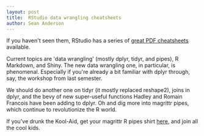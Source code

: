 ```yaml
---
layout: post
title:  RStudio data wrangling cheatsheets
author: Sean Anderson
---
```


If you haven't seen them, RStudio has a series of [great PDF cheatsheets](http://www.rstudio.com/resources/cheatsheets/) available.

Current topics are 'data wrangling' (mostly dplyr, tidyr, and pipes), R Markdown, and Shiny. The new data wrangling one, in particular, is phenomenal. Especially if you're already a bit familiar with dplyr through, say, the workshop from last semester.

We should do another one on tidyr (it mostly replaced reshape2), joins in dplyr, and the bevy of new super-useful functions Hadley and Romain Francois have been adding to dplyr. Oh and dig more into magrittr pipes, which continue to revolutionize the R world.

If you've drunk the Kool-Aid, get your magrittr R pipes shirt [here](http://www.rstudio.com/about/gear/), and join all the cool kids.
